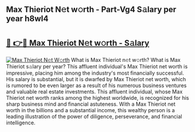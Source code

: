 ## Max Thieriot N𝚎t w𝚘rth - Part-Vg4 S𝚊lary per year h8wI4

# <h2><a href="http://gc0bjt.nevu.top/?p=Max+Thieriot">🔗 👉🔴 Max Thieriot N𝚎t w𝚘rth - S𝚊lary</a></h2>

[![Max Thieriot N𝚎t W𝚘rth](https://i.imgur.com/Oavwk0R.jpeg)](http://gc0bjt.nevu.top/?p=Max+Thieriot)
What is Max Thieriot n𝚎t w𝚘rth? What is Max Thieriot s𝚊lary per year?
This affluent individual's Max Thieriot net worth is impressive, placing him among the industry's most financially successful. His salary is substantial, but it is dwarfed by Max Thieriot net worth, which is rumored to be even larger as a result of his numerous business ventures and valuable real estate investments. This affluent individual, whose Max Thieriot net worth ranks among the highest worldwide, is recognized for his sharp business mind and financial astuteness. With a Max Thieriot net worth in the billions and a substantial income, this wealthy person is a leading illustration of the power of diligence, perseverance, and financial intelligence.
